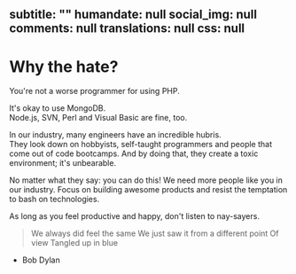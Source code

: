subtitle: ""
humandate: null
social_img: null
comments: null
translations: null
css: null
---
# Why the hate?

You're not a worse programmer for using PHP.

It's okay to use MongoDB.  
Node.js, SVN, Perl and Visual Basic are fine, too.

In our industry, many engineers have an incredible hubris.  
They look down on hobbyists, self-taught programmers and people that come out of code bootcamps.
And by doing that, they create a toxic environment; it's unbearable.

No matter what they say: you can do this! We need more people like you in our industry.
Focus on building awesome products and resist the temptation to bash on technologies.

As long as you feel productive and happy, don't listen to nay-sayers.

> We always did feel the same
> We just saw it from a different point
> Of view
> Tangled up in blue

- Bob Dylan
